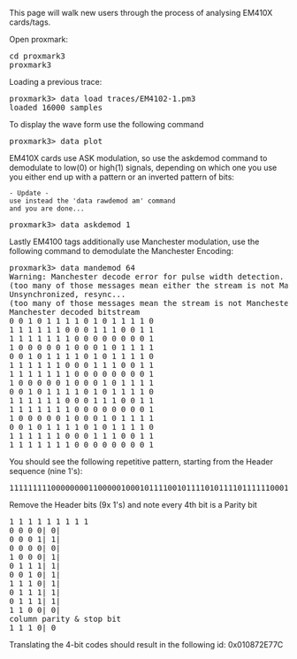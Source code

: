 This page will walk new users through the process of analysing EM410X cards/tags.

Open proxmark:
<pre>
cd proxmark3
proxmark3 <com port | tty >
</pre>
Loading a previous trace:
<pre>
proxmark3> data load traces/EM4102-1.pm3 
loaded 16000 samples    
</pre> 
To display the wave form use the following command
<pre>proxmark3> data plot    </pre>
EM410X cards use ASK modulation, so use the askdemod command to demodulate to low(0) or high(1) signals, depending on which one you use you either end up with a pattern or an inverted pattern of bits:

```
- Update -
use instead the 'data rawdemod am' command
and you are done...
```

<pre>proxmark3> data askdemod 1</pre>
Lastly EM4100 tags additionally use Manchester modulation, use the following command to demodulate the Manchester Encoding:
<pre>proxmark3> data mandemod 64
Warning: Manchester decode error for pulse width detection.          
(too many of those messages mean either the stream is not Manchester encoded, or clock is wrong)          
Unsynchronized, resync...          
(too many of those messages mean the stream is not Manchester encoded)          
Manchester decoded bitstream          
0 0 1 0 1 1 1 1 0 1 0 1 1 1 1 0          
1 1 1 1 1 1 0 0 0 1 1 1 0 0 1 1          
1 1 1 1 1 1 1 0 0 0 0 0 0 0 0 1          
1 0 0 0 0 0 1 0 0 0 1 0 1 1 1 1          
0 0 1 0 1 1 1 1 0 1 0 1 1 1 1 0          
1 1 1 1 1 1 0 0 0 1 1 1 0 0 1 1          
1 1 1 1 1 1 1 0 0 0 0 0 0 0 0 1          
1 0 0 0 0 0 1 0 0 0 1 0 1 1 1 1          
0 0 1 0 1 1 1 1 0 1 0 1 1 1 1 0          
1 1 1 1 1 1 0 0 0 1 1 1 0 0 1 1          
1 1 1 1 1 1 1 0 0 0 0 0 0 0 0 1          
1 0 0 0 0 0 1 0 0 0 1 0 1 1 1 1          
0 0 1 0 1 1 1 1 0 1 0 1 1 1 1 0          
1 1 1 1 1 1 0 0 0 1 1 1 0 0 1 1          
1 1 1 1 1 1 1 0 0 0 0 0 0 0 0 1  </pre>
You should see the following repetitive pattern, starting from the Header sequence (nine 1's):
<pre>1111111110000000011000001000101111001011110101111011111100011100</pre>
Remove the Header bits (9x 1's) and note every 4th bit is a Parity bit
<pre>1 1 1 1 1 1 1 1 1 
0 0 0 0| 0|
0 0 0 1| 1|
0 0 0 0| 0|
1 0 0 0| 1|
0 1 1 1| 1|
0 0 1 0| 1|
1 1 1 0| 1|
0 1 1 1| 1|
0 1 1 1| 1|
1 1 0 0| 0|
column parity & stop bit
1 1 1 0| 0
</pre>
Translating the 4-bit codes should result in the following id:
 0x010872E77C
